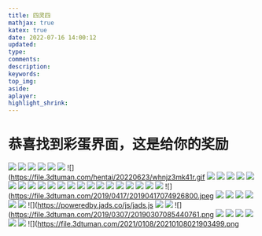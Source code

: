 ```yaml
---
title: 四灵四
mathjax: true
katex: true
date: 2022-07-16 14:00:12
updated:
type:
comments:
description:
keywords:
top_img:
aside:
aplayer:
highlight_shrink:
---
```


# 恭喜找到彩蛋界面，这是给你的奖励

![](https://file.3dtuman.com/hentai/2021012722/thumb_0_425_f1ggshsx052.jpg)
![](https://file.3dtuman.com/hentai/20220623/thumb_0_425_frysovmi5am.jpg)
![](https://file.3dtuman.com/hentai/20220623/thumb_0_425_wghdn2og1da.jpg)
![](https://file.3dtuman.com/hentai/20220623/thumb_0_425_a3rxnphjzq5.jpg)
![](https://file.3dtuman.com/hentai/20220623/thumb_0_425_uaaiog2s5ht.jpg)
![](https://cdn.3dtuman.com/h/20220708/thumb_0_425_fmab5giuf03.jpg)
![](https://file.3dtuman.com/hentai/20220623/whnjz3mk41r.gif
![](https://cdn.3dtuman.com/h/20220629/thumb_0_425_eiimfkbutyn.jpg)
![](https://cdn.3dtuman.com/h/20220621/thumb_0_425_cfwrhwpusc3.jpg)
![](https://cdn.3dtuman.com/h/20220613/thumb_0_425_p4tdjxwmq4o.jpg)
![](https://file.3dtuman.com/hentai/20220509/thumb_0_425_vkt1e504j3b.jpg)
![](https://cdn.3dtuman.com/h/20220610/thumb_0_425_ti4qwwxjitn.jpg)
![](https://file.3dtuman.com/hentai/20220509/thumb_0_425_dqk2pw0c2ro.jpg)
![](https://file.3dtuman.com/hentai/20220509/thumb_0_425_njc3kxlbvn2.jpg)
![](https://cdn.3dtuman.com/h/20220524/thumb_0_425_jglwrd4gi1s.jpg)
![](https://file.3dtuman.com/hentai/20220326/thumb_0_425_gizfyvfpm5n.jpg)
![](https://file.3dtuman.com/hentai/20220327/thumb_0_425_m0iyz4apo4b.jpg)
![](https://cdn.3dtuman.com/h/20220520/thumb_0_425_2hltq4kz5ni.jpg)
![](https://file.3dtuman.com/hentai/20220326/thumb_0_425_avq5dtfk5ws.jpg)
![](https://cdn.3dtuman.com/h/20220616/thumb_0_425_beaa3hpamv0.jpg)
![](https://cdn.3dtuman.com/h/20220419/thumb_0_425_yziahacffdo.jpg)
![](https://cdn.3dtuman.com/h/20220411/thumb_0_425_cghawvofxct.jpg)
![](https://cdn.3dtuman.com/h/20220317/thumb_0_425_hpmonparsmy.jpg)
![](https://cdn.3dtuman.com/h/20220311/thumb_0_425_b03ohcjpkom.jpg)
![](https://file.3dtuman.com/hentai/20220219/thumb_0_425_tby5r02foi1.jpg)
![](https://file.3dtuman.com/2019/0307/20190307081635539.jpg)
![](https://file.3dtuman.com/2021/0228/20210228090754894.jpg)
![](https://file.3dtuman.com/2018/0723/20180723113712426.jpg)
![](https://file.3dtuman.com/2019/0417/20190417074926800.jpeg
![](https://file.3dtuman.com/h/2019020420/thumb_222_0_sjakdkemq5z.jpg)
![](https://file.3dtuman.com/2019/1215/20191215070211953.jpg)
![](https://file.3dtuman.com/2018/0808/20180808093427759.jpg)
![](https://file.3dtuman.com/2019/0306/20190306091109871.jpg)
![](https://file.3dtuman.com/2018/0722/20180722021806489.jpg)
![](https://file.3dtuman.com/hentai/2020082003/thumb_0_425_2hof4za2e5g.jpg)
![](https://poweredby.jads.co/js/jads.js
![](https://file.3dtuman.com/2019/0307/20190307103501868.jpg)
![](https://file.3dtuman.com/2019/0310/20190310102532256.jpg)
![](https://file.3dtuman.com/2019/0307/20190307085440761.png
![](https://file.3dtuman.com/2018/0723/20180723120855157.jpg)
![](https://file.3dtuman.com/2018/0723/thumb_236_0_20180723121921709.jpg)
![](https://file.3dtuman.com/2018/0723/20180723122430972.jpg)
![](https://file.3dtuman.com/2019/1002/20191002043558704.jpg)
![](https://file.3dtuman.com/2018/0721/20180721115906797.jpg)
![](https://file.3dtuman.com/2018/0809/20180809101011547.jpg)
![](https://file.3dtuman.com/2021/0108/20210108021903499.png
